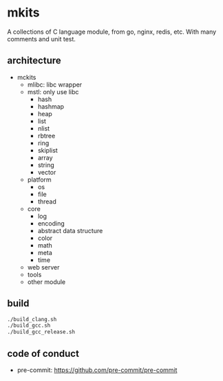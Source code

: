 # mkits

A collections of C language module, from go, nginx, redis, etc. With many
comments and unit test.

## architecture

- mckits
  - mlibc: libc wrapper
  - mstl: only use libc
    - hash
    - hashmap
    - heap
    - list
    - nlist
    - rbtree
    - ring
    - skiplist
    - array
    - string
    - vector
  - platform
    - os
    - file
    - thread
  - core
    - log
    - encoding
    - abstract data structure
    - color
    - math
    - meta
    - time
  - web server
  - tools
  - other module

## build

```sh
./build_clang.sh
./build_gcc.sh
./build_gcc_release.sh
```

## code of conduct

- pre-commit: <https://github.com/pre-commit/pre-commit>
